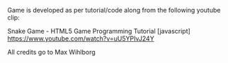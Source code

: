 Game is developed as per tutorial/code along from the following youtube clip:

Snake Game - HTML5 Game Programming Tutorial [javascript]
https://www.youtube.com/watch?v=uU5YPIvJ24Y

All credits go to Max Wihlborg